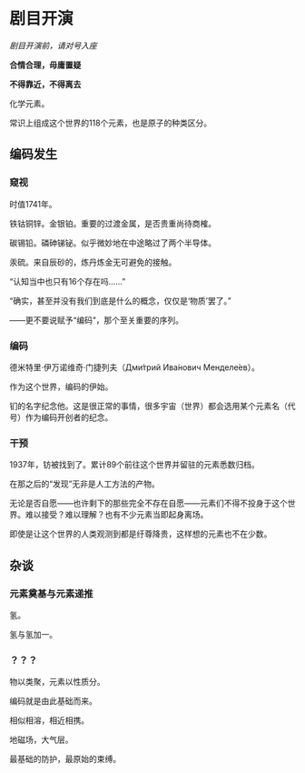 # 剧目开演

*剧目开演前，请对号入座*

**合情合理，毋庸置疑**

**不得靠近，不得离去**

化学元素。

常识上组成这个世界的118个元素，也是原子的种类区分。

## 编码发生

### 窥视

时值1741年。

铁钴铜锌。金银铂。重要的过渡金属，是否贵重尚待商榷。

碳锡铅。磷砷锑铋。似乎微妙地在中途略过了两个半导体。

汞硫。来自辰砂的，炼丹炼金无可避免的接触。

“认知当中也只有16个存在吗……”

“确实，甚至并没有我们到底是什么的概念，仅仅是‘物质’罢了。”

——更不要说赋予“编码”，那个至关重要的序列。

### 编码

德米特里·伊万诺维奇·门捷列夫（Дми́трий Ива́нович Менделе́ев）。

作为这个世界，编码的伊始。

钔的名字纪念他。这是很正常的事情，很多宇宙（世界）都会选用某个元素名（代号）作为编码开创者的纪念。

### 干预

1937年，钫被找到了。累计89个前往这个世界并留驻的元素悉数归档。

在那之后的“发现”无非是人工方法的产物。

无论是否自愿——也许剩下的那些完全不存在自愿——元素们不得不投身于这个世界。难以接受？难以理解？也有不少元素当即起身离场。

即使是让这个世界的人类观测到都是纡尊降贵，这样想的元素也不在少数。

## 杂谈

### 元素奠基与元素递推

氢。

氢与氢加一。

### ？？？

物以类聚，元素以性质分。

编码就是由此基础而来。

相似相溶，相近相携。

地磁场，大气层。

最基础的防护，最原始的束缚。
